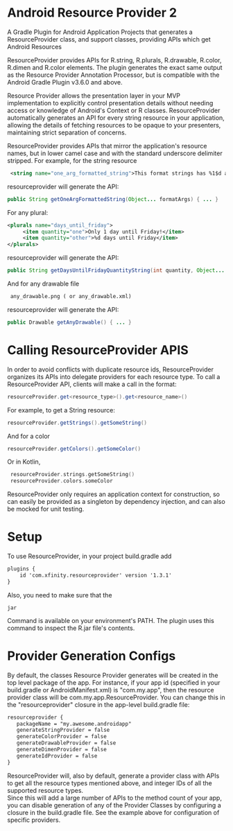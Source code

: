 Android Resource Provider 2
======================

A Gradle Plugin for Android Application Projects that generates a ResourceProvider class, and support classes, providing APIs which get Android Resources
 
ResourceProvider provides APIs for R.string, R.plurals, R.drawable, R.color, R.dimen and R.color elements.
The plugin generates the exact same output as the Resource Provider Annotation Processor, but is compatible with the Android
Gradle Plugin v3.6.0 and above.  
   
   Resource Provider allows the presentation layer in your MVP implementation to explicitly control presentation details
   without needing access or knowledge of Android's Context or R classes. ResourceProvider automatically generates an
   API for every string resource in your application, allowing the details of fetching resources to be opaque to 
   your presenters, maintaining strict separation of concerns. 
   
   ResourceProvider provides APIs that mirror the application's resource names, but in lower camel case and 
   with the standard underscore delimiter stripped.  For example, for the string resource
    
   ```xml
    <string name="one_arg_formatted_string">This format strings has %1$d args</string>
   ```

   resourceprovider will generate the API:
   
   ```java
   public String getOneArgFormattedString(Object... formatArgs) { ... }
   ```
   
   For any plural:
   
   ```xml
   <plurals name="days_until_friday">
        <item quantity="one">Only 1 day until Friday!</item>
        <item quantity="other">%d days until Friday</item>
   </plurals>
   ```
  
   resourceprovider will generate the API:
   
   ```Java
   public String getDaysUntilFridayQuantityString(int quantity, Object... formatArgs) { ... }
   ```
   
   And for any drawable file
   
   ```xml
    any_drawable.png ( or any_drawable.xml)
   ```

   resourceprovider will generate the API:
   
   ```java
   public Drawable getAnyDrawable() { ... } 
   ```
   
  Calling ResourceProvider APIS
  =============================
  In order to avoid conflicts with duplicate resource ids, ResourceProvider organizes its APIs into delegate providers for
  each resource type.  To call a ResourceProvider API, clients will make a call in the format:
  
  ```java
  resourceProvider.get<resource_type>().get<resource_name>()
  ```
  
  For example, to get a String resource:
  ```java
  resourceProvider.getStrings().getSomeString()
  ```
   
  And for a color
  ```java
  resourceProvider.getColors().getSomeColor()
  ```

Or in Kotlin, 

 ```kotlin
  resourceProvider.strings.getSomeString()
  resourceProvider.colors.someColor
  ```
  
  ResourceProvider only requires an application context for construction, so can easily be provided as a singleton by
    dependency injection, and can also be mocked for unit testing.
     
  Setup
  ======================
   
   To use ResourceProvider, in your project build.gradle add
   
   ```xml
   plugins {  
       id 'com.xfinity.resourceprovider' version '1.3.1'
   }
   ```
Also, you need to make sure that the 
```
jar
```
Command is available on your environment's PATH.  The plugin uses this command to inspect the R.jar file's contents.
   
  Provider Generation Configs
  ======================  
  By default, the classes Resource Provider generates will be created in the top level package of the app.  For instance, if your app id  (specified in your
  build.gradle or AndroidManifest.xml) is "com.my.app", then the resource provider class will  be com.my.app.ResourceProvider.  You can change this in the
  "resourceprovider" closure in the app-level build.gradle file:  
  
   ```xml
  resourceprovider {
      packageName = "my.awesome.androidapp"
      generateStringProvider = false
      generateColorProvider = false
      generateDrawableProvider = false
      generateDimenProvider = false
      generateIdProvider = false
  }
  ```
 ResourceProvider will, also by default, generate a provider class with APIs to get all the resource types mentioned above, and integer IDs of all the supported resource types.  
 Since this will add a large number of APIs to the method count of your app, you can disable generation of any of the Provider Classes by configuring a closure in the
 build.gradle file.  See the example above for configuration of specific providers.